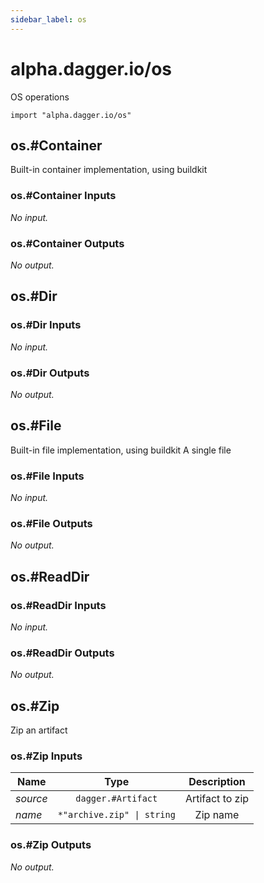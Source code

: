 ```yaml
---
sidebar_label: os
---
```


# alpha.dagger.io/os

OS operations

```cue
import "alpha.dagger.io/os"
```

## os.#Container

Built-in container implementation, using buildkit

### os.#Container Inputs

_No input._

### os.#Container Outputs

_No output._

## os.#Dir

### os.#Dir Inputs

_No input._

### os.#Dir Outputs

_No output._

## os.#File

Built-in file implementation, using buildkit A single file

### os.#File Inputs

_No input._

### os.#File Outputs

_No output._

## os.#ReadDir

### os.#ReadDir Inputs

_No input._

### os.#ReadDir Outputs

_No output._

## os.#Zip

Zip an artifact

### os.#Zip Inputs

| Name             | Type                          | Description        |
| -------------    |:-------------:                |:-------------:     |
|*source*          | `dagger.#Artifact`            |Artifact to zip     |
|*name*            | `*"archive.zip" \| string`    |Zip name            |

### os.#Zip Outputs

_No output._
